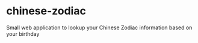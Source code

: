 # chinese-zodiac
Small web application to lookup your Chinese Zodiac information based on your birthday

